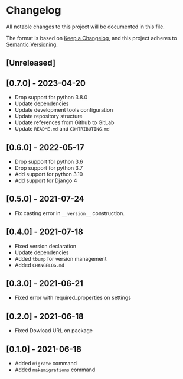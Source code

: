 # Changelog

All notable changes to this project will be documented in this file.

The format is based on [Keep a Changelog](https://keepachangelog.com/en/1.0.0/),
and this project adheres to [Semantic Versioning](https://semver.org/spec/v2.0.0.html).

## [Unreleased]

## [0.7.0] - 2023-04-20

- Drop support for python 3.8.0
- Update dependencies
- Update development tools configuration
- Update repository structure
- Update references from Github to GitLab
- Update `README.md` and `CONTRIBUTING.md`

## [0.6.0] - 2022-05-17

- Drop support for python 3.6
- Drop support for python 3.7
- Add support for python 3.10
- Add support for Django 4

## [0.5.0] - 2021-07-24

- Fix casting error in `__version__` construction.

## [0.4.0] - 2021-07-18

- Fixed version declaration
- Update dependencies
- Added `tbump` for version management
- Added `CHANGELOG.md`

## [0.3.0] - 2021-06-21

- Fixed error with required_properties on settings

## [0.2.0] - 2021-06-18

- Fixed Dowload URL on package

## [0.1.0] - 2021-06-18

- Added `migrate` command
- Added `makemigrations` command
